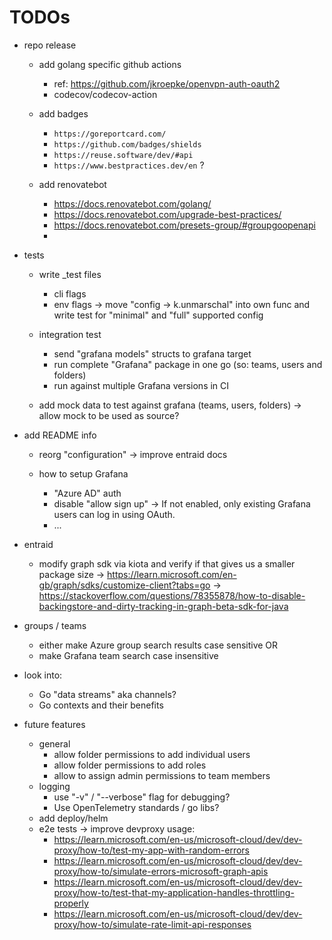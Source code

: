 <!--
SPDX-FileCopyrightText: 2025 Sebastian Küthe and (other) contributors to project grafana-oss-team-sync <https://github.com/skuethe/grafana-oss-team-sync>
SPDX-License-Identifier: GPL-3.0-or-later
-->

# TODOs

- repo release
    - add golang specific github actions
        - ref: https://github.com/jkroepke/openvpn-auth-oauth2
        - codecov/codecov-action

    - add badges
        - `https://goreportcard.com/`
        - `https://github.com/badges/shields`
        - `https://reuse.software/dev/#api`
        - `https://www.bestpractices.dev/en` ?

    - add renovatebot
        - https://docs.renovatebot.com/golang/
        - https://docs.renovatebot.com/upgrade-best-practices/
        - https://docs.renovatebot.com/presets-group/#groupgoopenapi
        -


- tests
    - write _test files
        - cli flags
        - env flags
            -> move "config -> k.unmarschal" into own func and write test for "minimal" and "full" supported config

    - integration test
        - send "grafana models" structs to grafana target
        - run complete "Grafana" package in one go (so: teams, users and folders)
        - run against multiple Grafana versions in CI

    - add mock data to test against grafana (teams, users, folders)
        -> allow mock to be used as source?


- add README info
    - reorg "configuration"
        -> improve entraid docs

    - how to setup Grafana
        - "Azure AD" auth
        - disable "allow sign up"
            -> If not enabled, only existing Grafana users can log in using OAuth.
        - ...


- entraid

    - modify graph sdk via kiota and verify if that gives us a smaller package size
        -> https://learn.microsoft.com/en-gb/graph/sdks/customize-client?tabs=go
        -> https://stackoverflow.com/questions/78355878/how-to-disable-backingstore-and-dirty-tracking-in-graph-beta-sdk-for-java


- groups / teams
    - either make Azure group search results case sensitive OR
    - make Grafana team search case insensitive


- look into:
    - Go "data streams" aka channels?
    - Go contexts and their benefits



- future features
    - general
        - allow folder permissions to add individual users
        - allow folder permissions to add roles
        - allow to assign admin permissions to team members
    - logging
        - use "-v" / "--verbose" flag for debugging?
        - Use OpenTelemetry standards / go libs?
    - add deploy/helm
    - e2e tests -> improve devproxy usage:
        - https://learn.microsoft.com/en-us/microsoft-cloud/dev/dev-proxy/how-to/test-my-app-with-random-errors
        - https://learn.microsoft.com/en-us/microsoft-cloud/dev/dev-proxy/how-to/simulate-errors-microsoft-graph-apis
        - https://learn.microsoft.com/en-us/microsoft-cloud/dev/dev-proxy/how-to/test-that-my-application-handles-throttling-properly
        - https://learn.microsoft.com/en-us/microsoft-cloud/dev/dev-proxy/how-to/simulate-rate-limit-api-responses
